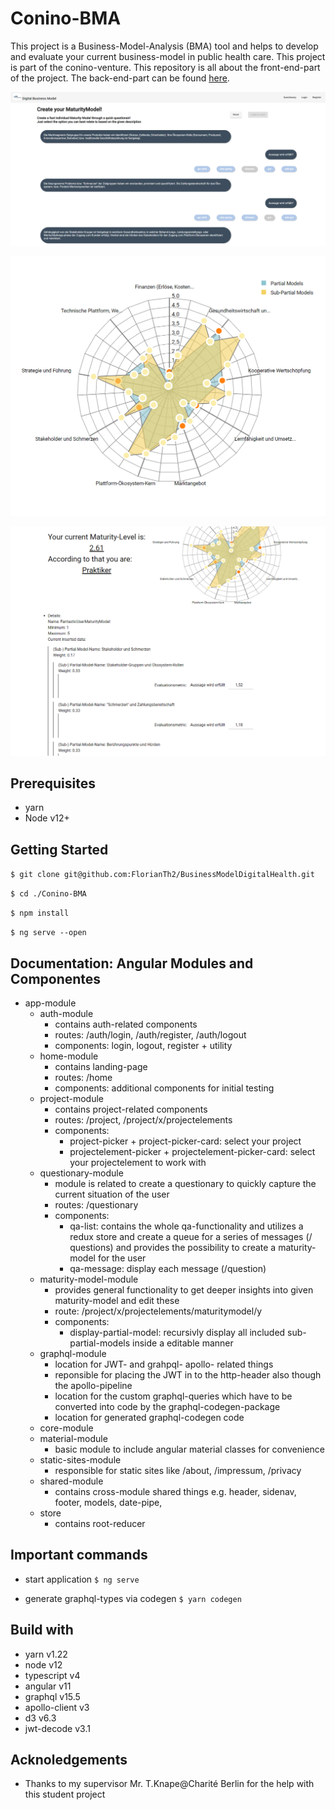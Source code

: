 # Conino-BMA
This project is a Business-Model-Analysis (BMA) tool and helps to develop and evaluate your current business-model in public health care. This project is part of the conino-venture. This repository is all about the front-end-part of the project. The back-end-part can be found [here](https://github.com/FlorianTh2/Conino-BMA-Backend).

![alt text](.github/images/questionary-1.PNG)

![alt text](.github/images/maturity-model-edit-2.PNG)

![alt text](.github/images/maturity-model-edit-3.PNG)

## Prerequisites
- yarn
- Node v12+

## Getting Started

```$ git clone git@github.com:FlorianTh2/BusinessModelDigitalHealth.git```

```$ cd ./Conino-BMA```

```$ npm install```

```$ ng serve --open```

## Documentation: Angular Modules and Componentes
- app-module
    - auth-module
        - contains auth-related components
        - routes: /auth/login, /auth/register, /auth/logout
        - components: login, logout, register + utility
    - home-module
        - contains landing-page 
        - routes: /home
        - components: additional components for initial testing
    - project-module
        - contains project-related components
        - routes: /project, /project/x/projectelements
        - components:
            - project-picker + project-picker-card: select your project
            - projectelement-picker + projectelement-picker-card: select your projectelement to work with
    - questionary-module
        - module is related to create a questionary to quickly capture the current situation of the user
        - routes: /questionary
        - components:
            - qa-list: contains the whole qa-functionality and utilizes a redux store and create a queue for a series of messages (/ questions) and provides the possibility to create a maturity-model for the user
            - qa-message: display each message (/question)
    - maturity-model-module
        - provides general functionality to get deeper insights into given maturity-model and edit these
        - route: /project/x/projectelements/maturitymodel/y
        - components:
            - display-partial-model: recursivly display all included sub-partial-models inside a editable manner
    - graphql-module
        - location for JWT- and grahpql- apollo- related things
        - reponsible for placing the JWT in to the http-header also though the apollo-pipeline
        - location for the custom graphql-queries which have to be converted into code by the graphql-codegen-package
        - location for generated graphql-codegen code
    - core-module
    - material-module
        - basic module to include angular material classes for convenience
    - static-sites-module
        - responsible for static sites like /about, /impressum, /privacy
    - shared-module
        - contains cross-module shared things e.g. header, sidenav, footer, models, date-pipe,
    - store
        - contains root-reducer

## Important commands
- start application
```$ ng serve```

- generate graphql-types via codegen
```$ yarn codegen```

## Build with
- yarn v1.22
- node v12
- typescript v4
- angular v11
- graphql v15.5
- apollo-client v3
- d3 v6.3
- jwt-decode v3.1

## Acknoledgements
- Thanks to my supervisor Mr. T.Knape@Charité Berlin for the help with this student project
